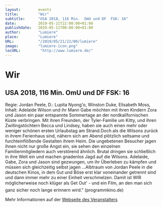 ```yaml
---
layout:        events
title:         "Wir"
subtitle:      "USA 2018, 116 Min.  OmU und DF  FSK: 16"
date:          2019-05-21T22:00:00+01:00
publishdate:   2019-05-11T00:00:00+01:00
author:        "Lumiere"
place:         "Lumiere"
URL:           "/2019/05/21/22/00/lumiere"
image:         "lumiere-icon.png"
locURL:         "http://www.lumiere.de/"
---
```


Wir
===========

USA 2018, 116 Min.  OmU und DF  FSK: 16
-----------

Regie: Jordan Peele, D.: Lupita Nyong'o, Winston Duke, Elisabeth Moss, Inhalt: Adelaide Wilson und ihr Mann Gabe möchten mit ihren Kindern Zora und Jason ein paar entspannte Sommertage an der nordkalifornischen Küste verbringen. Mit ihren Freunden, der Tyler-Familie um Kitty, und ihren Zwillingstöchtern Becca und Lindsey, haben sie auch einen mehr oder weniger schönen ersten Urlaubstag am Strand.Doch als die Wilsons zurück in ihrem Ferienhaus sind, nähern sich am Abend plötzlich seltsame und furchteinflößende Gestalten ihrem Heim. Die ungebetenen Besucher jagen ihnen nicht nur große Angst ein, sie sehen den einzelnen Familienmitgliedern auch verstörend ähnlich. Brutal dringen sie schließlich in ihre Welt ein und machen gnadenlos Jagd auf die Wilsons. Adelaide, Gabe, Zora und Jason sind gezwungen, um ihr Überleben zu kämpfen und müssen sich gleichzeitig selbst jagen ...Albtraum von Jordan Peele in die deutschen Kinos, in dem Gut und Böse erst klar voneinander getrennt sind und dann immer mehr zu einer Einheit verschmelzen. Damit ist WIR möglicherweise noch klüger als Get Out' - und ein Film, an den man sich ganz sicher noch lange erinnern wird." (programmkino.de)

Mehr Informationen auf der [Webseite des Veranstalters](http://www.lumiere.de/19/05/wir.htm)
